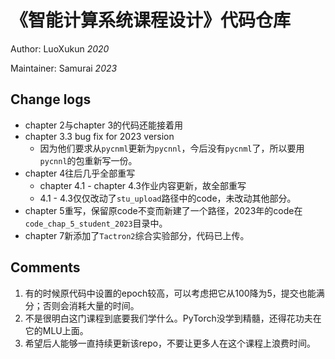 # 《智能计算系统课程设计》代码仓库
Author: LuoXukun *2020*

Maintainer: Samurai *2023*

## Change logs
+ chapter 2与chapter 3的代码还能接着用
+ chapter 3.3 bug fix for 2023 version
    + 因为他们要求从`pycnml`更新为`pycnnl`，今后没有`pycnml`了，所以要用`pycnnl`的包重新写一份。
+ chapter 4往后几乎全部重写
    + chapter 4.1 - chapter 4.3作业内容更新，故全部重写
    + 4.1 - 4.3仅仅改动了`stu_upload`路径中的code，未改动其他部分。
+ chapter 5重写，保留原code不变而新建了一个路径，2023年的code在`code_chap_5_student_2023`目录中。
+ chapter 7新添加了`Tactron2`综合实验部分，代码已上传。

## Comments
1. 有的时候原代码中设置的epoch较高，可以考虑把它从100降为5，提交也能满分；否则会消耗大量的时间。
2. 不是很明白这门课程到底要我们学什么。PyTorch没学到精髓，还得花功夫在它的MLU上面。
3. 希望后人能够一直持续更新该repo，不要让更多人在这个课程上浪费时间。
